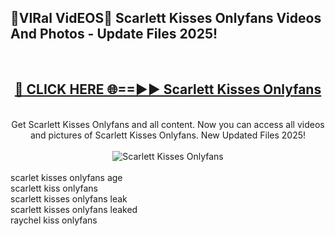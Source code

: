 <h2>🔴VIRal VidEOS🔴 Scarlett Kisses Onlyfans Videos And Photos - Update Files 2025!</h2>
<br>
<div align="center">
<h2><a href="https://virallinks.top/odZfE0" rel="nofollow">🔴 CLICK HERE 🌐==►► Scarlett Kisses Onlyfans</a></h2>
<br>
Get Scarlett Kisses Onlyfans and all content. Now you can access all videos and pictures of Scarlett Kisses Onlyfans. New Updated Files 2025!
<br>
<br>
<a href="https://virallinks.top/odZfE0" rel="nofollow" data-target="animated-image.originalLink"><img src="https://i.imgur.com/dJHk4Zq.gif)" alt="Scarlett Kisses Onlyfans" style="max-width: 100%; display: inline-block;" data-target="animated-image.originalImage"></a>
</div>
<br>
scarlet kisses onlyfans age<br>
scarlett kiss onlyfans<br>
scarlett kisses onlyfans leak<br>
scarlett kisses onlyfans leaked<br>
raychel kiss onlyfans